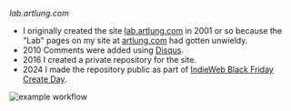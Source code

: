 *lab.artlung.com*

* I originally created the site [lab.artlung.com](https://lab.artlung.com) in 2001 or so because the "Lab" pages on my site at [artlung.com](https://artlung.com) had gotten unwieldy.
* 2010 Comments were added using [Disqus](https://disqus.com).
* 2016 I created a private repository for the site.
* 2024 I made the repository public as part of [IndieWeb Black Friday Create Day](https://indieweb.org/events/2024-black-friday-create-day).


![example workflow](https://github.com/artlung/lab.artlung.com/actions/workflows/ci.yml/badge.svg)
